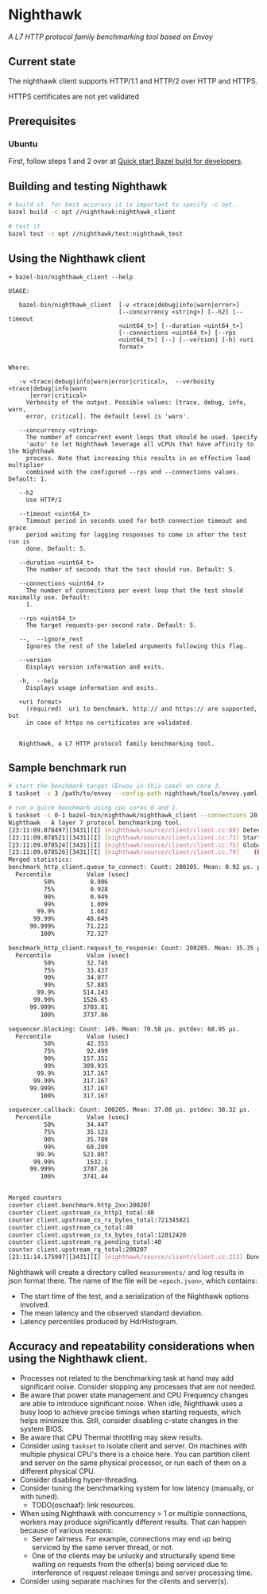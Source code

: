 # Nighthawk

*A L7 HTTP protocol family benchmarking tool based on Envoy*

## Current state

The nighthawk client supports HTTP/1.1 and HTTP/2 over HTTP and HTTPS.

HTTPS certificates are not yet validated

## Prerequisites

### Ubuntu

First, follow steps 1 and 2 over at [Quick start Bazel build for developers](https://github.com/envoyproxy/envoy/blob/master/bazel/README.md#quick-start-bazel-build-for-developers).

## Building and testing Nighthawk
```bash
# build it. for best accuracy it is important to specify -c opt.
bazel build -c opt //nighthawk:nighthawk_client

# test it
bazel test -c opt //nighthawk/test:nighthawk_test
```

## Using the Nighthawk client

```
➜ bazel-bin/nighthawk_client --help

USAGE:

   bazel-bin/nighthawk_client  [-v <trace|debug|info|warn|error>]
                               [--concurrency <string>] [--h2] [--timeout
                               <uint64_t>] [--duration <uint64_t>]
                               [--connections <uint64_t>] [--rps
                               <uint64_t>] [--] [--version] [-h] <uri
                               format>


Where:

   -v <trace|debug|info|warn|error|critical>,  --verbosity <trace|debug|info|warn
      |error|critical>
     Verbosity of the output. Possible values: [trace, debug, info, warn,
     error, critical]. The default level is 'warn'.

   --concurrency <string>
     The number of concurrent event loops that should be used. Specify
     'auto' to let Nighthawk leverage all vCPUs that have affinity to the Nighthawk
     process. Note that increasing this results in an effective load multiplier
     combined with the configured --rps and --connections values. Default: 1.

   --h2
     Use HTTP/2

   --timeout <uint64_t>
     Timeout period in seconds used for both connection timeout and grace
     period waiting for lagging responses to come in after the test run is
     done. Default: 5.

   --duration <uint64_t>
     The number of seconds that the test should run. Default: 5.

   --connections <uint64_t>
     The number of connections per event loop that the test should maximally use. Default:
     1.

   --rps <uint64_t>
     The target requests-per-second rate. Default: 5.

   --,  --ignore_rest
     Ignores the rest of the labeled arguments following this flag.

   --version
     Displays version information and exits.

   -h,  --help
     Displays usage information and exits.

   <uri format>
     (required)  uri to benchmark. http:// and https:// are supported, but
     in case of https no certificates are validated.


   Nighthawk, a L7 HTTP protocol family benchmarking tool.
```

## Sample benchmark run

```bash
# start the benchmark target (Envoy in this case) on core 3.
$ taskset -c 3 /path/to/envoy --config-path nighthawk/tools/envoy.yaml

# run a quick benchmark using cpu cores 0 and 1.
$ taskset -c 0-1 bazel-bin/nighthawk/nighthawk_client --connections 20 --rps 20000 --duration 5 --concurrency auto -v info http://127.0.0.1:10000/
Nighthawk - A layer 7 protocol benchmarking tool.
[23:11:09.078497][3431][I] [nighthawk/source/client/client.cc:69] Detected 2 (v)CPUs with affinity..
[23:11:09.078521][3431][I] [nighthawk/source/client/client.cc:73] Starting 2 threads / event loops. Test duration: 5 seconds.
[23:11:09.078524][3431][I] [nighthawk/source/client/client.cc:75] Global targets: 40 connections and 40000 calls per second.
[23:11:09.078526][3431][I] [nighthawk/source/client/client.cc:79]    (Per-worker targets: 20 connections and 20000 calls per second)
Merged statistics:
benchmark_http_client.queue_to_connect: Count: 200205. Mean: 0.92 μs. pstdev: 0.79 μs.
  Percentile          Value (usec)
          50%          0.906
          75%          0.928
          90%          0.949
          99%          1.009
        99.9%          1.662
       99.99%         48.649
      99.999%         71.223
         100%         72.327

benchmark_http_client.request_to_response: Count: 200205. Mean: 35.35 μs. pstdev: 38.04 μs.
  Percentile          Value (usec)
          50%         32.745
          75%         33.427
          90%         34.077
          99%         57.885
        99.9%        514.143
       99.99%        1526.65
      99.999%        3703.81
         100%        3737.86

sequencer.blocking: Count: 149. Mean: 70.58 μs. pstdev: 68.95 μs.
  Percentile          Value (usec)
          50%         42.353
          75%         92.499
          90%        157.351
          99%        309.935
        99.9%        317.167
       99.99%        317.167
      99.999%        317.167
         100%        317.167

sequencer.callback: Count: 200205. Mean: 37.08 μs. pstdev: 38.32 μs.
  Percentile          Value (usec)
          50%         34.447
          75%         35.123
          90%         35.789
          99%         60.209
        99.9%        523.807
       99.99%         1532.1
      99.999%        3707.26
         100%        3741.44


Merged counters
counter client.benchmark.http_2xx:200207
counter client.upstream_cx_http1_total:40
counter client.upstream_cx_rx_bytes_total:721345821
counter client.upstream_cx_total:40
counter client.upstream_cx_tx_bytes_total:12012420
counter client.upstream_rq_pending_total:40
counter client.upstream_rq_total:200207
[23:11:14.175907][3431][I] [nighthawk/source/client/client.cc:213] Done. Wrote measurements/1553811074141331579.json.
```

Nighthawk will create a directory called `measurements/` and log results in json format there.
The name of the file will be `<epoch.json>`, which contains:

- The start time of the test, and a serialization of the Nighthawk options involved.
- The mean latency and the observed standard deviation.
- Latency percentiles produced by HdrHistogram.

## Accuracy and repeatability considerations when using the Nighthawk client.

- Processes not related to the benchmarking task at hand may add significant noise. Consider stopping any
  processes that are not needed. 
- Be aware that power state management and CPU Frequency changes are able to introduce significant noise.
  When idle, Nighthawk uses a busy loop to achieve precise timings when starting requests, which helps minimize this.
  Still, consider disabling c-state changes in the system BIOS.
- Be aware that CPU Thermal throttling may skew results.
- Consider using `taskset` to isolate client and server. On machines with multiple physical CPU's there is a choice here.
  You can partition client and server on the same physical processor, or run each of them on a different physical CPU.
- Consider disabling hyper-threading.
- Consider tuning the benchmarking system for low latency (manually, or with tuned).
  - TODO(oschaaf): link resources.
- When using Nighthawk with concurrency > 1 or multiple connections, workers may produce significantly different results. That can happen because of various reasons:
  - Server fairness. For example, connections may end up being serviced by the same server thread, or not.
  - One of the clients may be unlucky and structurally spend time waiting on requests from the other(s)
    being serviced due to interference of request release timings and server processing time.
- Consider using separate machines for the clients and server(s).
